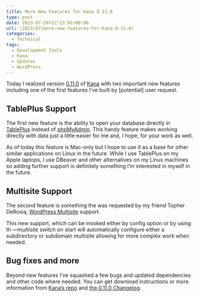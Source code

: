 ```yaml
---
title: More New Features for Kana 0.11.0
type: post
date: 2023-07-26T12:23:01+00:00
url: /2023/07/more-new-features-for-kana-0-11-0/
categories:
  - Technical
tags:
  - Development Tools
  - Kana
  - Updates
  - WordPress
---
```


Today I realized version [0.11.0][1] of [Kana][2] with two important new features including one of the first features I’ve built by [potential] user request.

## TablePlus Support

The first new feature is the ability to open your database directly in [TablePlus][3] instead of [phpMyAdmin][4]. This handy feature makes working directly with data just a little easier for me and, I hope, for your work as well.

As of today this feature is Mac-only but I hope to use it as a base for other similar applications on Linux in the future. While I use TablePlus on my Apple laptops, I use DBeaver and other alternatives on my Linux machines so adding further support is definitely something I’m interested in myself in the future.

## Multisite Support

The second feature is something the was requested by my friend Topher DeRosia, [WordPress Multisite][5] support.

This new support, which can be invoked either by config option or by using th _—multisite_ switch on start will automatically configure either a subdirectory or subdomain multisite allowing for more complex work when needed.

## Bug fixes and more

Beyond new features I’ve squashed a few bugs and updated dependencies and other code where needed. You can get download instructions or more information from [Kana’s repo][2] and [the 0.11.0 Changelog][1].

 [1]: https://github.com/ChrisWiegman/kana/releases/tag/0.11.0
 [2]: https://github.com/ChrisWiegman/kana
 [3]: https://tableplus.com
 [4]: https://www.phpmyadmin.net
 [5]: https://wordpress.org/documentation/article/create-a-network/